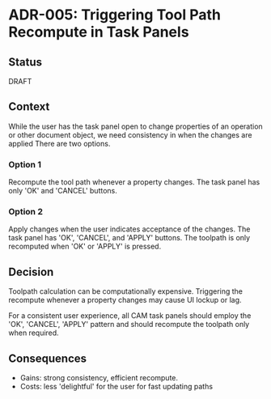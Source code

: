 
# ADR-005: Triggering Tool Path Recompute in Task Panels

## Status
DRAFT

## Context
While the user has the task panel open to change properties of an operation or other document object, we need consistency in when the changes are applied
There are two options.

### Option 1
Recompute the tool path whenever a property changes.
The task panel has only 'OK' and 'CANCEL' buttons.

### Option 2
Apply changes when the user indicates acceptance of the changes.
The task panel has 'OK', 'CANCEL', and 'APPLY' buttons.  The toolpath is only recomputed when 'OK' or 'APPLY' is pressed.

## Decision
Toolpath calculation can be computationally expensive.  Triggering the recompute whenever a property changes may cause UI lockup or lag.

For a consistent user experience, all CAM task panels should employ the 'OK', 'CANCEL', 'APPLY' pattern and should recompute the toolpath only when required.

## Consequences
- Gains: strong consistency, efficient recompute.
- Costs: less 'delightful' for the user for fast updating paths
